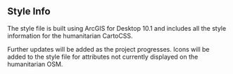 ## Style Info ##

The style file is built using ArcGIS for Desktop 10.1 and includes all the style information for the humanitarian CartoCSS.

Further updates will be added as the project progresses. Icons will be added to the style file for attributes not currently displayed on the humanitarian OSM.
